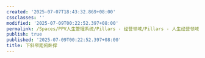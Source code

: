 ```yaml
---
created: '2025-07-07T18:43:32.869+08:00'
cssclasses: ''
modified: '2025-07-09T00:22:52.397+08:00'
permalink: /Spaces/PPV人生管理系统/Pillars - 经营领域/Pillars - 人生经营领域/运动/增肌减脂计划/力量训练动作库/下斜窄距俯卧撑.md
publish: true
published: '2025-07-09T00:22:52.397+08:00'
title: 下斜窄距俯卧撑
---
```

